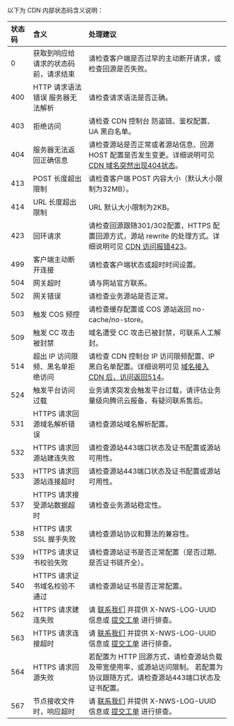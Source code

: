 

以下为 CDN 内部状态码含义说明：

| 状态码 | 含义                             | 处理建议                                                     |
| :----- | :------------------------------- | :----------------------------------------------------------- |
|0|	获取到响应给请求的状态码前，请求结束|	请检查客户端是否过早的主动断开请求，或检查回源是否失败。|
| 400    | HTTP 请求语法错误 服务器无法解析 | 请检查请求语法是否正确。                                     |
| 403    | 拒绝访问                        | 请检查 CDN 控制台 防盗链、鉴权配置、UA 黑白名单。 |
| 404    | 服务器无法返回正确信息           | 请检查源站是否正常或者源站信息、回源 HOST 配置是否发生变更。详细说明可见 [CDN 域名突然出现404状态](https://cloud.tencent.com/document/product/228/59282)。 |
| 413    | POST 长度超出限制                | 请检查客户端 POST 内容大小（默认大小限制为32MB）。           |
| 414    | URL 长度超出限制                 | URL 默认大小限制为2KB。                                      |
| 423    | 回环请求                         | 请检查回源跟随301/302配置，HTTPS 配置回源方式，源站 rewrite 的处理方式。详细说明可见 [CDN 访问报错423](https://cloud.tencent.com/document/product/228/59284)。 |
|499	|客户端主动断开连接	|请检查客户端状态或超时时间设置。|
|504	|网关超时|	请与网站官方联系。|
| 502    | 网关错误                         | 请检查业务源站是否正常。                                     |
| 503    | 触发 COS 频控                    | 请检查缓存配置或 COS 源站返回 no-cache/no-store。            |
| 509    | 触发 CC 攻击被封禁               | 域名遭受 CC 攻击已被封禁，可联系人工解封。 |
| 514    | 超出 IP 访问限频、黑名单拒绝访问                 | 请检查 CDN 控制台 IP 访问限频配置、IP 黑白名单配置。详细说明可见 [域名接入 CDN 后，访问返回514](https://cloud.tencent.com/document/product/228/56824)。 |
|524| 触发平台访问过载| 业务请求突发会触发平台过载，请评估业务量级向腾讯云报备，有疑问联系售后。|
| 531    | HTTPS 请求回源域名解析错误       | 请检查源站域名解析配置。                                     |
| 532    | HTTPS 请求回源站建连失败         | 请检查源站443端口状态及证书配置或源站可用性。                |
| 533    | HTTPS 请求回源站连接超时         | 请检查源站443端口状态及证书配置或源站可用性。                |
| 537    | HTTPS 请求接受源站数据超时       | 请检查业务源站稳定性。                                       |
| 538    | HTTPS 请求 SSL 握手失败          | 请检查源站协议和算法的兼容性。                               |
| 539    | HTTPS 请求证书校验失败           | 请检查源站证书是否正常配置（是否过期、是否证书链齐全）。     |
| 540    | HTTPS 请求证书域名校验不通过     | 请检查源站证书是否正常配置。                                 |
|562|	HTTPS 请求建连失败|	请 [联系我们](https://cloud.tencent.com/document/product/228/59626) 并提供 X-NWS-LOG-UUID 信息或 [提交工单](https://console.cloud.tencent.com/workorder/category) 进行排查。|
|563	|HTTPS 请求连接超时|	请 [联系我们](https://cloud.tencent.com/document/product/228/59626) 并提供 X-NWS-LOG-UUID 信息或 [提交工单](https://console.cloud.tencent.com/workorder/category) 进行排查。|
| 564    | HTTPS 请求回源失败               | 若配置为 HTTP 回源方式，请检查源站负载及带宽使用率，或源站访问限制。 若配置为协议跟随方式，请检查源站443端口状态及证书配置。|
|567|	节点接收文件时，响应超时|	请 [联系我们](https://cloud.tencent.com/document/product/228/59626) 并提供 X-NWS-LOG-UUID 信息或 [提交工单](https://console.cloud.tencent.com/workorder/category) 进行排查。|











